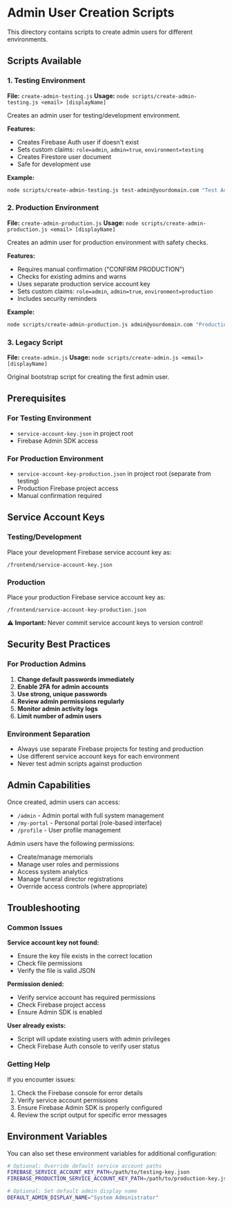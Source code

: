 # Admin User Creation Scripts

This directory contains scripts to create admin users for different environments.

## Scripts Available

### 1. Testing Environment
**File:** `create-admin-testing.js`
**Usage:** `node scripts/create-admin-testing.js <email> [displayName]`

Creates an admin user for testing/development environment.

**Features:**
- Creates Firebase Auth user if doesn't exist
- Sets custom claims: `role=admin`, `admin=true`, `environment=testing`
- Creates Firestore user document
- Safe for development use

**Example:**
```bash
node scripts/create-admin-testing.js test-admin@yourdomain.com "Test Administrator"
```

### 2. Production Environment
**File:** `create-admin-production.js`
**Usage:** `node scripts/create-admin-production.js <email> [displayName]`

Creates an admin user for production environment with safety checks.

**Features:**
- Requires manual confirmation ("CONFIRM PRODUCTION")
- Checks for existing admins and warns
- Uses separate production service account key
- Sets custom claims: `role=admin`, `admin=true`, `environment=production`
- Includes security reminders

**Example:**
```bash
node scripts/create-admin-production.js admin@yourdomain.com "Production Administrator"
```

### 3. Legacy Script
**File:** `create-admin.js`
**Usage:** `node scripts/create-admin.js <email> [displayName]`

Original bootstrap script for creating the first admin user.

## Prerequisites

### For Testing Environment
- `service-account-key.json` in project root
- Firebase Admin SDK access

### For Production Environment
- `service-account-key-production.json` in project root (separate from testing)
- Production Firebase project access
- Manual confirmation required

## Service Account Keys

### Testing/Development
Place your development Firebase service account key as:
```
/frontend/service-account-key.json
```

### Production
Place your production Firebase service account key as:
```
/frontend/service-account-key-production.json
```

**⚠️ Important:** Never commit service account keys to version control!

## Security Best Practices

### For Production Admins
1. **Change default passwords immediately**
2. **Enable 2FA for admin accounts**
3. **Use strong, unique passwords**
4. **Review admin permissions regularly**
5. **Monitor admin activity logs**
6. **Limit number of admin users**

### Environment Separation
- Always use separate Firebase projects for testing and production
- Use different service account keys for each environment
- Never test admin scripts against production

## Admin Capabilities

Once created, admin users can access:
- `/admin` - Admin portal with full system management
- `/my-portal` - Personal portal (role-based interface)
- `/profile` - User profile management

Admin users have the following permissions:
- Create/manage memorials
- Manage user roles and permissions
- Access system analytics
- Manage funeral director registrations
- Override access controls (where appropriate)

## Troubleshooting

### Common Issues

**Service account key not found:**
- Ensure the key file exists in the correct location
- Check file permissions
- Verify the file is valid JSON

**Permission denied:**
- Verify service account has required permissions
- Check Firebase project access
- Ensure Admin SDK is enabled

**User already exists:**
- Script will update existing users with admin privileges
- Check Firebase Auth console to verify user status

### Getting Help

If you encounter issues:
1. Check the Firebase console for error details
2. Verify service account permissions
3. Ensure Firebase Admin SDK is properly configured
4. Review the script output for specific error messages

## Environment Variables

You can also set these environment variables for additional configuration:

```bash
# Optional: Override default service account paths
FIREBASE_SERVICE_ACCOUNT_KEY_PATH=/path/to/testing-key.json
FIREBASE_PRODUCTION_SERVICE_ACCOUNT_KEY_PATH=/path/to/production-key.json

# Optional: Set default admin display name
DEFAULT_ADMIN_DISPLAY_NAME="System Administrator"
```
